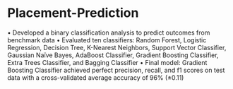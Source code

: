 # Placement-Prediction

•	Developed a binary classification analysis to predict outcomes from benchmark data
•	Evaluated ten classifiers: Random Forest, Logistic Regression, Decision Tree, K-Nearest Neighbors, Support Vector Classifier, Gaussian Naïve Bayes, AdaBoost Classifier, Gradient Boosting Classifier, Extra Trees Classifier, and Bagging Classifier
•	Final model: Gradient Boosting Classifier achieved perfect precision, recall, and f1 scores on test data with a cross-validated average accuracy of 96% (±0.11)

